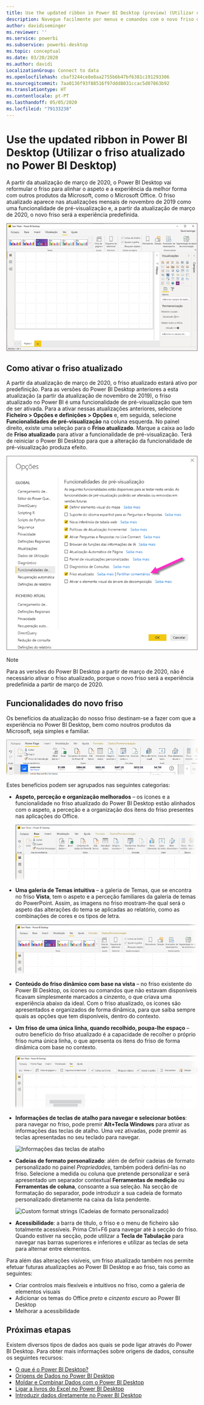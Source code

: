 ```yaml
---
title: Use the updated ribbon in Power BI Desktop (preview) (Utilizar o friso atualizado no Power BI Desktop [pré-visualização])
description: Navegue facilmente por menus e comandos com o novo friso do Power BI Desktop
author: davidiseminger
ms.reviewer: ''
ms.service: powerbi
ms.subservice: powerbi-desktop
ms.topic: conceptual
ms.date: 03/20/2020
ms.author: davidi
LocalizationGroup: Connect to data
ms.openlocfilehash: cbaf3244ce8e8aa2755b6b47bf6381c191293306
ms.sourcegitcommit: 7aa0136f93f88516f97ddd8031ccac5d07863b92
ms.translationtype: HT
ms.contentlocale: pt-PT
ms.lasthandoff: 05/05/2020
ms.locfileid: "79133238"
---
```

# <a name="use-the-updated-ribbon-in-power-bi-desktop"></a>Use the updated ribbon in Power BI Desktop (Utilizar o friso atualizado no Power BI Desktop)

A partir da atualização de março de 2020, o Power BI Desktop vai reformular o friso para alinhar o aspeto e a experiência da melhor forma com outros produtos da Microsoft, como o Microsoft Office. O friso atualizado aparece nas atualizações mensais de novembro de 2019 como uma funcionalidade de pré-visualização e, a partir da atualização de março de 2020, o novo friso será a experiência predefinida.

![Novo friso do Power BI Desktop](media/desktop-ribbon/desktop-ribbon-02.png)

## <a name="how-to-enable-the-updated-ribbon"></a>Como ativar o friso atualizado

A partir da atualização de março de 2020, o friso atualizado estará ativo por predefinição. Para as versões do Power BI Desktop anteriores a esta atualização (a partir da atualização de novembro de 2019), o friso atualizado no Power BI é uma funcionalidade de pré-visualização que tem de ser ativada. Para a ativar nessas atualizações anteriores, selecione **Ficheiro > Opções e definições > Opções** e, em seguida, selecione **Funcionalidades de pré-visualização** na coluna esquerda. No painel direito, existe uma seleção para o **Friso atualizado**. Marque a caixa ao lado de **Friso atualizado** para ativar a funcionalidade de pré-visualização. Terá de reiniciar o Power BI Desktop para que a alteração da funcionalidade de pré-visualização produza efeito.

![Opção Friso atualizado do Power BI Desktop](media/desktop-ribbon/desktop-ribbon-01.png)

> [!NOTE]
> Para as versões do Power BI Desktop a partir de março de 2020, não é necessário ativar o friso atualizado, porque o novo friso será a experiência predefinida a partir de março de 2020.

## <a name="features-of-the-new-ribbon"></a>Funcionalidades do novo friso

Os benefícios da atualização do nosso friso destinam-se a fazer com que a experiência no Power BI Desktop, bem como noutros produtos da Microsoft, seja simples e familiar. 

![Novo friso do Power BI Desktop](media/desktop-ribbon/desktop-ribbon-03.png)

Estes benefícios podem ser agrupados nas seguintes categorias:

* **Aspeto, perceção e organização melhorados** – os ícones e a funcionalidade no friso atualizado do Power BI Desktop estão alinhados com o aspeto, a perceção e a organização dos itens do friso presentes nas aplicações do Office.

    ![Aspeto e perceção melhorados](media/desktop-ribbon/desktop-ribbon-04.png)

* **Uma galeria de Temas intuitiva** – a galeria de Temas, que se encontra no friso **Vista**, tem o aspeto e a perceção familiares da galeria de temas do PowerPoint. Assim, as imagens no friso mostram-lhe qual será o aspeto das alterações do tema se aplicadas ao relatório, como as combinações de cores e os tipos de letra. 

    ![Melhores temas](media/desktop-ribbon/desktop-ribbon-05.png)

* **Conteúdo do friso dinâmico com base na vista** – no friso existente do Power BI Desktop, os ícones ou comandos que não estavam disponíveis ficavam simplesmente marcados a cinzento, o que criava uma experiência abaixo da ideal. Com o friso atualizado, os ícones são apresentados e organizados de forma dinâmica, para que saiba sempre quais as opções que tem disponíveis, dentro do contexto.

* **Um friso de uma única linha, quando recolhido, poupa-lhe espaço** – outro benefício do friso atualizado é a capacidade de recolher o próprio friso numa única linha, o que apresenta os itens do friso de forma dinâmica com base no contexto. 

    ![Friso fechado](media/desktop-ribbon/desktop-ribbon-06.png)

* **Informações de teclas de atalho para navegar e selecionar botões**: para navegar no friso, pode premir **Alt+Tecla Windows** para ativar as informações das teclas de atalho. Uma vez ativadas, pode premir as teclas apresentadas no seu teclado para navegar.

    ![Informações das teclas de atalho](media/desktop-ribbon/desktop-ribbon-07.png)

* **Cadeias de formato personalizado**: além de definir cadeias de formato personalizado no painel *Propriedades*, também poderá defini-las no friso. Selecione a medida ou coluna que pretende personalizar e será apresentado um separador contextual **Ferramentas de medição** ou **Ferramentas de coluna**, consoante a sua seleção. Na secção de formatação do separador, pode introduzir a sua cadeia de formato personalizado diretamente na caixa da lista pendente.

    ![Custom format strings (Cadeias de formato personalizado)](media/desktop-ribbon/desktop-ribbon-08.png)

* **Acessibilidade**: a barra de título, o friso e o menu de ficheiro são totalmente acessíveis. Prima Ctrl+F6 para navegar até à secção do friso. Quando estiver na secção, pode utilizar a **Tecla de Tabulação** para navegar nas barras superiores e inferiores e utilizar as teclas de seta para alternar entre elementos.


Para além das alterações visíveis, um friso atualizado também nos permite efetuar futuras atualizações ao Power BI Desktop e ao friso, tais como as seguintes:

* Criar controlos mais flexíveis e intuitivos no friso, como a galeria de elementos visuais
* Adicionar os temas do Office *preto* e *cinzento escuro* ao Power BI Desktop
* Melhorar a acessibilidade


## <a name="next-steps"></a>Próximas etapas
Existem diversos tipos de dados aos quais se pode ligar através do Power BI Desktop. Para obter mais informações sobre origens de dados, consulte os seguintes recursos:

* [O que é o Power BI Desktop?](desktop-what-is-desktop.md)
* [Origens de Dados no Power BI Desktop](desktop-data-sources.md)
* [Moldar e Combinar Dados com o Power BI Desktop](desktop-shape-and-combine-data.md)
* [Ligar a livros do Excel no Power BI Desktop](desktop-connect-excel.md)   
* [Introduzir dados diretamente no Power BI Desktop](desktop-enter-data-directly-into-desktop.md)   

